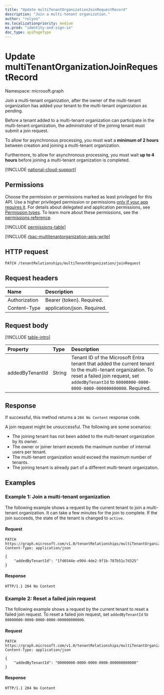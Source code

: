 ```yaml
---
title: "Update multiTenantOrganizationJoinRequestRecord"
description: "Join a multi-tenant organization."
author: "rolyon"
ms.localizationpriority: medium
ms.prod: "identity-and-sign-in"
doc_type: apiPageType
---
```


# Update multiTenantOrganizationJoinRequestRecord
Namespace: microsoft.graph

Join a multi-tenant organization, after the owner of the multi-tenant organization has added your tenant to the multi-tenant organization as pending.

Before a tenant added to a multi-tenant organization can participate in the multi-tenant organization, the administrator of the joining tenant must submit a join request.

To allow for asynchronous processing, you must wait a **minimum of 2 hours** between creation and joining a multi-tenant organization.

Furthermore, to allow for asynchronous processing, you must wait **up to 4 hours** before joining a multi-tenant organization is completed.

[!INCLUDE [national-cloud-support](../../includes/global-only.md)]

## Permissions
Choose the permission or permissions marked as least privileged for this API. Use a higher privileged permission or permissions [only if your app requires it](/graph/permissions-overview#best-practices-for-using-microsoft-graph-permissions). For details about delegated and application permissions, see [Permission types](/graph/permissions-overview#permission-types). To learn more about these permissions, see the [permissions reference](/graph/permissions-reference).

<!-- { "blockType": "permissions", "name": "multitenantorganizationjoinrequestrecord_update" } -->
[!INCLUDE [permissions-table](../includes/permissions/multitenantorganizationjoinrequestrecord-update-permissions.md)]

[!INCLUDE [rbac-multitenantorganization-apis-write](../includes/rbac-for-apis/rbac-multitenantorganization-apis-write.md)]

## HTTP request

<!-- {
  "blockType": "ignored"
}
-->
``` http
PATCH /tenantRelationships/multiTenantOrganization/joinRequest
```

## Request headers
|Name|Description|
|:---|:---|
|Authorization|Bearer {token}. Required.|
|Content-Type|application/json. Required.|

## Request body
[!INCLUDE [table-intro](../../includes/update-property-table-intro.md)]


|Property|Type|Description|
|:---|:---|:---|
|addedByTenantId|String|Tenant ID of the Microsoft Entra tenant that added the current tenant to the multi-tenant organization. To reset a failed join request, set `addedByTenantId` to `00000000-0000-0000-0000-000000000000`. Required.|


## Response

If successful, this method returns a `204 No Content` response code.

A join request might be unsuccessful. The following are some scenarios:

* The joining tenant has not been added to the multi-tenant organization by its owner.
* The owner or joiner tenant exceeds the maximum number of internal users per tenant.
* The multi-tenant organization would exceed the maximum number of tenants.
* The joining tenant is already part of a different multi-tenant organization.

## Examples

### Example 1: Join a multi-tenant organization

The following example shows a request by the current tenant to join a multi-tenant organization. It can take a few minutes for the join to complete. If the join succeeds, the state of the tenant is changed to `active`.

#### Request

<!-- {
  "blockType": "request",
  "name": "update_multitenantorganizationjoinrequestrecord"
}
-->
``` http
PATCH https://graph.microsoft.com/v1.0/tenantRelationships/multiTenantOrganization/joinRequest
Content-Type: application/json

{
    "addedByTenantId": "1fd6544e-e994-4de2-9f1b-787b51c7d325"
}
```

#### Response

<!-- {
  "blockType": "response",
  "truncated": true
}
-->
``` http
HTTP/1.1 204 No Content
```

### Example 2: Reset a failed join request

The following example shows a request by the current tenant to reset a failed join request. To reset a failed join request, set `addedByTenantId` to `00000000-0000-0000-0000-000000000000`.

#### Request

<!-- {
  "blockType": "request",
  "name": "update_multitenantorganizationjoinrequestrecord_joinfailed"
}
-->
``` http
PATCH https://graph.microsoft.com/v1.0/tenantRelationships/multiTenantOrganization/joinRequest
Content-Type: application/json

{
    "addedByTenantId": "00000000-0000-0000-0000-000000000000"
}
```

#### Response

<!-- {
  "blockType": "response",
  "truncated": true
}
-->
``` http
HTTP/1.1 204 No Content
```
